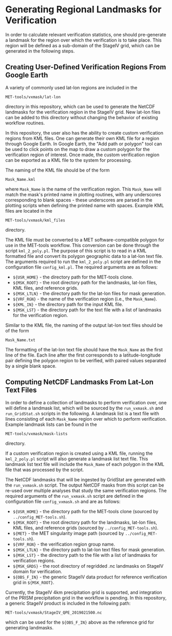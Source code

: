 # Generating Regional Landmasks for Verification
In order to calculate relevant verification statistics, one should pre-generate
a landmask for the region over which the verification is to take place. This
region will be defined as a sub-domain of the StageIV grid, which can be generated
in the following steps.


## Creating User-Defined Verification Regions From Google Earth

A variety of commonly used lat-lon regions are included in the
```
MET-tools/vxmask/lat-lon
```
directory in this repository, which can be used to generate the NetCDF landmasks
for the verification region in the StageIV grid. New lat-lon files can be added
to this directory without changing the behavior of existing workflow routines.

In this repository, the user also has the ability to create custom verification regions 
from KML files. One can generate their own KML file for a region through Google Earth. 
In Google Earth, the "Add path or polygon" tool can be used to click points on the map 
to draw a custom polygon for the verification region of interest. Once made, the custom 
verification region can be exported as a KML file to the system for processing. 

The naming of the KML file should be of the form
```
Mask_Name.kml
```
where `Mask_Name` is the name of the verification region. This `Mask_Name` will match 
the mask's printed name in plotting routines, with any underscores corresponding to 
blank spaces - these underscores are parsed in the plotting scripts when defining 
the printed name with spaces. Example KML files are located in the 
```
MET-tools/vxmask/kml_files
```
directory.  

The KML file must be converted to a MET software-compatible polygon for use in the MET-tools 
workflow. This conversion can be done through the script `kml_2_poly.pl`. The purpose of 
this script is to read in a KML formatted file and convert its polygon geographic data to
a lat-lon text file. The arguments required to run the `kml_2_poly.pl` script are defined
in the configuration file `config_kml.pl`. The required arguments are as follows:

 * `${USR_HOME}`   - the directory path for the MET-tools clone. 
 * `${MSK_ROOT}`   - the root directory path for the landmasks, lat-lon files, KML files, and reference grids.
 * `${MSK_LTLN}`   - the directory path for the lat-lon files for mask generation. 
 * `${VRF_RGN}`    - the name of the verification region (i.e., the `Mask_Name`). 
 * `${KML_IN}`     - the directory path for the input KML file.
 * `${MSK_LST}`    - the directory path for the text file with a list of landmasks for the verification region. 

Similar to the KML file, the naming of the output lat-lon text files should be of the form
```
Mask_Name.txt
```
The formatting of the lat-lon text file should have the `Mask_Name` as the first line of
the file. Each line after the first corresponds to a latitude-longitude pair
defining the polygon region to be verified, with paired values separated by
a single blank space.


## Computing NetCDF Landmasks From Lat-Lon Text Files

In order to define a collection of landmasks to perform verification over,
one will define a landmask list, which will be sourced by the `run_vxmask.sh`
and `run_GridStat.sh` scripts in the following. A landmask list is a text file
with lines consisting of each `Mask_Name` region over which to perform
verification. Example landmask lists can be found in the
```
MET-tools/vxmask/mask-lists
```
directory.

If a custom verification region is created using a KML file, running the
`kml_2_poly.pl` script will also generate a landmask list text file. This 
landmask list text file will include the `Mask_Name` of each polygon in the KML 
file that was processed by the script. 

The NetCDF landmasks that will be ingested by GridStat are generated
with the `run_vxmask.sh` script. The output NetCDF masks from this script can be re-used
over multiple analyses that study the same verification regions. The required arguments of 
the `run_vxmask.sh` script are defined in the configuration file `config_vxmask.sh` and are as follows:

 * `${USR_HOME}`    - the directory path for the MET-tools clone (sourced by `../config_MET-tools.sh`).
 * `${MSK_ROOT}`    - the root directory path for the landmasks, lat-lon files, KML files, and reference grids (sourced by `../config_MET-tools.sh`).
 * `${MET}`         - the MET singularity image path (sourced by `../config_MET-tools.sh`).
 * `${VRF_RGN}`     - the verification region group name.
 * `${MSK_LTLN}`    - the directory path to lat-lon text files for mask generation.
 * `${MSK_LST}`     - the directory path to the file with a list of landmasks for verification regions.
 * `${MSK_GRDS}`    - the root directory of regridded .nc landmasks on StageIV domain for verification.
 * `${OBS_F_IN}`    - the generic StageIV data product for reference verification grid in `${MSK_ROOT}`.
 
Currently, the StageIV 4km precipitation grid is supported, and integration of the PRISM 
precipitation grid in the workflow is pending. In this repository, a generic StageIV 
product is included in the following path:
```
MET-tools/vxmask/StageIV_QPE_2019021500.nc
```
which can be used for the `${OBS_F_IN}` above as the reference grid for
generating landmasks.


